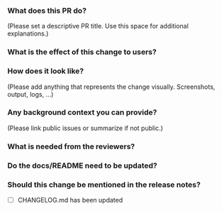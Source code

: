 ### What does this PR do?

(Please set a descriptive PR title. Use this space for additional explanations.)

### What is the effect of this change to users?

### How does it look like?

(Please add anything that represents the change visually. Screenshots, output, logs, ...)

### Any background context you can provide?

(Please link public issues or summarize if not public.)

### What is needed from the reviewers?

### Do the docs/README need to be updated?

### Should this change be mentioned in the release notes?

- [ ] CHANGELOG.md has been updated
